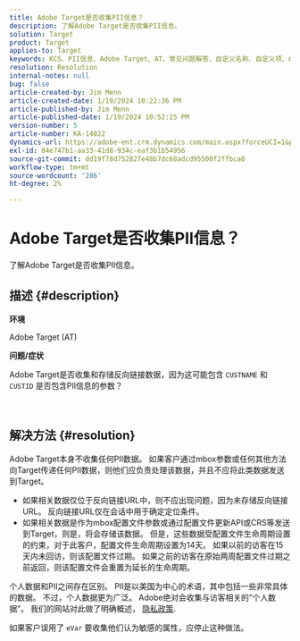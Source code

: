 ```yaml
---
title: Adobe Target是否收集PII信息？
description: 了解Adobe Target是否收集PII信息。
solution: Target
product: Target
applies-to: Target
keywords: KCS、PII信息、Adobe Target、AT、常见问题解答、自定义名称、自定义项、mbox、隐私政策
resolution: Resolution
internal-notes: null
bug: false
article-created-by: Jim Menn
article-created-date: 1/19/2024 10:22:36 PM
article-published-by: Jim Menn
article-published-date: 1/19/2024 10:52:25 PM
version-number: 5
article-number: KA-14022
dynamics-url: https://adobe-ent.crm.dynamics.com/main.aspx?forceUCI=1&pagetype=entityrecord&etn=knowledgearticle&id=12532c3d-19b7-ee11-a569-6045bd006268
exl-id: 04e747b1-aa33-41d8-934c-eaf3b1b54956
source-git-commit: dd19f78d752827e48b7dc68adcd95500f2ffbca0
workflow-type: tm+mt
source-wordcount: '286'
ht-degree: 2%

---
```


# Adobe Target是否收集PII信息？


了解Adobe Target是否收集PII信息。

## 描述 {#description}


<b>环境</b>

Adobe Target (AT)



<b>问题/症状</b>

Adobe Target是否收集和存储反向链接数据，因为这可能包含 `CUSTNAME` 和 `CUSTID` 是否包含PII信息的参数？
<br><br> <br>

## 解决方法 {#resolution}




Adobe Target本身不收集任何PII数据。 如果客户通过mbox参数或任何其他方法向Target传递任何PII数据，则他们应负责处理该数据，并且不应将此类数据发送到Target。



- 如果相关数据仅位于反向链接URL中，则不应出现问题，因为未存储反向链接URL。 反向链接URL仅在会话中用于确定定位条件。
- 如果相关数据是作为mbox配置文件参数或通过配置文件更新API或CRS等发送到Target，则是，将会存储该数据。 但是，这些数据受配置文件生命周期设置的约束，对于此客户，配置文件生命周期设置为14天。 如果以前的访客在15天内未回访，则该配置文件过期。 如果之前的访客在原始两周配置文件过期之前返回，则该配置文件会重置为延长的生命周期。


个人数据和PII之间存在区别。 PII是以美国为中心的术语，其中包括一些非常具体的数据。 不过，个人数据更为广泛。 Adobe绝对会收集与访客相关的“个人数据”。 我们的网站对此做了明确概述， [隐私政策](https://www.adobe.com/cn/privacy/marketing-cloud.html).



如果客户误用了 `eVar` 要收集他们认为敏感的属性，应停止这种做法。
